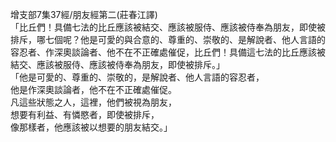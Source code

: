 增支部7集37經/朋友經第二(莊春江譯)  
「比丘們！具備七法的比丘應該被結交、應該被服侍、應該被侍奉為朋友，即使被排斥，哪七個呢？他是可愛的與合意的、尊重的、崇敬的、是解說者、他人言語的容忍者、作深奧談論者、他不在不正確處催促，比丘們！具備這七法的比丘應該被結交、應該被服侍、應該被侍奉為朋友，即使被排斥。」  
「他是可愛的、尊重的、崇敬的，是解說者、他人言語的容忍者，  
他是作深奧談論者，他不在不正確處催促。  
凡這些狀態之人，這裡，他們被視為朋友，  
想要有利益、有憐愍者，即使被排斥，  
像那樣者，他應該被以想要的朋友結交。」  
  
  
